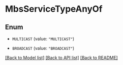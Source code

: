 # MbsServiceTypeAnyOf

## Enum


* `MULTICAST` (value: `"MULTICAST"`)

* `BROADCAST` (value: `"BROADCAST"`)


[[Back to Model list]](../README.md#documentation-for-models) [[Back to API list]](../README.md#documentation-for-api-endpoints) [[Back to README]](../README.md)


